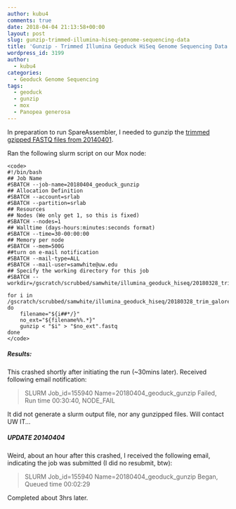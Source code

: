 ```yaml
---
author: kubu4
comments: true
date: 2018-04-04 21:13:58+00:00
layout: post
slug: gunzip-trimmed-illumina-hiseq-genome-sequencing-data
title: 'Gunzip - Trimmed Illumina Geoduck HiSeq Genome Sequencing Data '
wordpress_id: 3199
author:
  - kubu4
categories:
  - Geoduck Genome Sequencing
tags:
  - geoduck
  - gunzip
  - mox
  - Panopea generosa
---
```


In preparation to run SpareAssembler, I needed to gunzip the [trimmed gzipped FASTQ files from 20140401](http://onsnetwork.org/kubu4/2018/04/01/trimgalorefastqcmultiqc-illumina-hiseq-genome-sequencing-data-continued/).

Ran the following slurm script on our Mox node:


    
    <code>
    #!/bin/bash
    ## Job Name
    #SBATCH --job-name=20180404_geoduck_gunzip
    ## Allocation Definition
    #SBATCH --account=srlab
    #SBATCH --partition=srlab
    ## Resources
    ## Nodes (We only get 1, so this is fixed)
    #SBATCH --nodes=1
    ## Walltime (days-hours:minutes:seconds format)
    #SBATCH --time=30-00:00:00
    ## Memory per node
    #SBATCH --mem=500G
    ##turn on e-mail notification
    #SBATCH --mail-type=ALL
    #SBATCH --mail-user=samwhite@uw.edu
    ## Specify the working directory for this job
    #SBATCH --workdir=/gscratch/scrubbed/samwhite/illumina_geoduck_hiseq/20180328_trim_galore_illumina_hiseq_geoduck
    
    for i in /gscratch/scrubbed/samwhite/illumina_geoduck_hiseq/20180328_trim_galore_illumina_hiseq_geoduck/*.gz; do
        filename="${i##*/}"
        no_ext="${filename%%.*}"
        gunzip < "$i" > "$no_ext".fastq
    done
    </code>





##### Results:



This crashed shortly after initiating the run (~30mins later). Received following email notification:



<blockquote>
  SLURM Job_id=155940 Name=20180404_geoduck_gunzip Failed, Run time 00:30:40, NODE_FAIL
</blockquote>



It did not generate a slurm output file, nor any gunzipped files. Will contact UW IT...



##### UPDATE 20140404



Weird, about an hour after this crashed, I received the following email, indicating the job was submitted (I did no resubmit, btw):



<blockquote>
  SLURM Job_id=155940 Name=20180404_geoduck_gunzip Began, Queued time 00:02:29
</blockquote>



Completed about 3hrs later.
